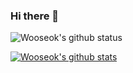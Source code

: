 ### Hi there 👋

![Wooseok's github status](https://github-readme-stats.vercel.app/api?username=egg528&count_private=true&show_icons=true&title_color=f7f307&icon_color=02b062&text_color=ffffff&bg_color=180175)

 [![Wooseok's github stats](https://github-readme-stats.vercel.app/api?username=egg528)](https://github.com/anuraghazra/github-readme-stats)
